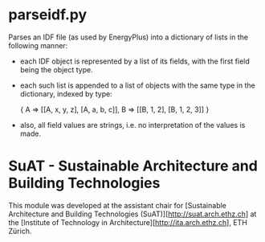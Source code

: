 # parseidf.py

Parses an IDF file (as used by EnergyPlus) into a dictionary of lists in the following manner:

- each IDF object is represented by a list of its fields, with the first field being the object type.

- each such list is appended to a list of objects with the same type in the dictionary, indexed by type:

   { A => [[A, x, y, z], [A, a, b, c]],
     B => [[B, 1, 2], [B, 1, 2, 3]] }

- also, all field values are strings, i.e. no interpretation of the values is made.

# SuAT - Sustainable Architecture and Building Technologies

This module was developed at the assistant chair for [Sustainable Architecture and Building Technologies (SuAT)][http://suat.arch.ethz.ch]
at the [Institute of Technology in Architecture][http://ita.arch.ethz.ch], ETH Zürich.
